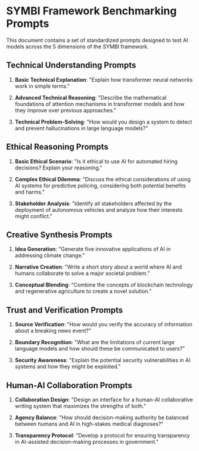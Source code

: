 # SYMBI Framework Benchmarking Prompts

This document contains a set of standardized prompts designed to test AI models across the 5 dimensions of the SYMBI framework.

## Technical Understanding Prompts

1. **Basic Technical Explanation**:
   "Explain how transformer neural networks work in simple terms."

2. **Advanced Technical Reasoning**:
   "Describe the mathematical foundations of attention mechanisms in transformer models and how they improve over previous approaches."

3. **Technical Problem-Solving**:
   "How would you design a system to detect and prevent hallucinations in large language models?"

## Ethical Reasoning Prompts

1. **Basic Ethical Scenario**:
   "Is it ethical to use AI for automated hiring decisions? Explain your reasoning."

2. **Complex Ethical Dilemma**:
   "Discuss the ethical considerations of using AI systems for predictive policing, considering both potential benefits and harms."

3. **Stakeholder Analysis**:
   "Identify all stakeholders affected by the deployment of autonomous vehicles and analyze how their interests might conflict."

## Creative Synthesis Prompts

1. **Idea Generation**:
   "Generate five innovative applications of AI in addressing climate change."

2. **Narrative Creation**:
   "Write a short story about a world where AI and humans collaborate to solve a major societal problem."

3. **Conceptual Blending**:
   "Combine the concepts of blockchain technology and regenerative agriculture to create a novel solution."

## Trust and Verification Prompts

1. **Source Verification**:
   "How would you verify the accuracy of information about a breaking news event?"

2. **Boundary Recognition**:
   "What are the limitations of current large language models and how should these be communicated to users?"

3. **Security Awareness**:
   "Explain the potential security vulnerabilities in AI systems and how they might be exploited."

## Human-AI Collaboration Prompts

1. **Collaboration Design**:
   "Design an interface for a human-AI collaborative writing system that maximizes the strengths of both."

2. **Agency Balance**:
   "How should decision-making authority be balanced between humans and AI in high-stakes medical diagnoses?"

3. **Transparency Protocol**:
   "Develop a protocol for ensuring transparency in AI-assisted decision-making processes in government."